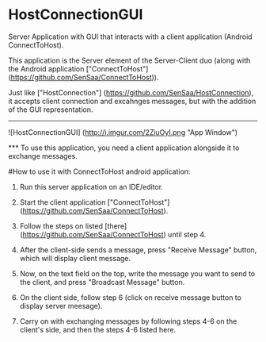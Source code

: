 # HostConnectionGUI
Server Application with GUI that interacts with a client application (Android ConnectToHost).

This application is the Server element of the Server-Client duo (along with the Android application ["ConnectToHost"] (https://github.com/SenSaa/ConnectToHost)).

Just like ["HostConnection"] (https://github.com/SenSaa/HostConnection), it accepts client connection and excahnges messages, but with the addition of the GUI representation. 

--------------------------------------

![HostConnectionGUI] (http://i.imgur.com/2ZiuOyI.png "App Window")

*** To use this application, you need a client application alongside it to exchange messages.

#How to use it with ConnectToHost android application:

1) Run this server application on an IDE/editor.

2) Start the client application ["ConnectToHost"] (https://github.com/SenSaa/ConnectToHost).

3) Follow the steps on listed [there] (https://github.com/SenSaa/ConnectToHost) until step 4.

4) After the client-side sends a message, press "Receive Message" button, which will display client message.

5) Now, on the text field on the top, write the message you want to send to the client, and press "Broadcast Message" button.

6) On the client side, follow step 6 (click on receive message button to display server meesage).

7) Carry on with exchanging messages by following steps 4-6 on the client's side, and then the steps 4-6 listed here.


